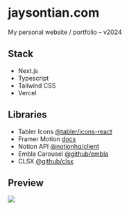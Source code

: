 # jaysontian.com

My personal website / portfolio – v2024

## Stack
- Next.js
- Typescript
- Tailwind CSS
- Vercel
## Libraries
- Tabler Icons [@tabler/icons-react](https://tabler.io/icons)
- Framer Motion [docs](https://www.framer.com/motion/)
- Notion API [@notionhq/client](https://api.notion.com)
- Embla Carousel [@github/embla](https://github.com/davidjerleke/embla-carousel)
- CLSX [@github/clsx](https://github.com/lukeed/clsx)
## Preview
![](https://i.imgur.com/nBA9Dmw.jpg)

